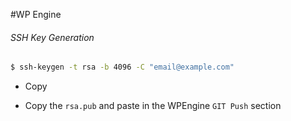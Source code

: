 #WP Engine

###### SSH Key Generation

```bash
$ ssh-keygen -t rsa -b 4096 -C "email@example.com"
```

- Copy 

- Copy the `rsa.pub` and paste in the WPEngine `GIT Push` section 


###### 
